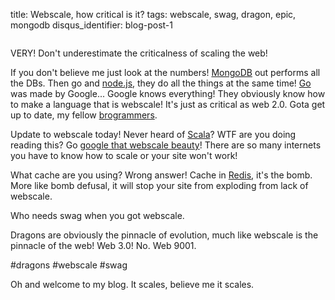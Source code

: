title: Webscale, how critical is it?
tags: webscale, swag, dragon, epic, mongodb
disqus_identifier: blog-post-1

<img src="/images/webscale_mongodb.jpg" alt="" itemprop="thumbnailUrl" class="thumbnail">

VERY! Don't underestimate the criticalness of scaling the web!

If you don't believe me just look at the numbers! <a href="http://mongodb-is-web-scale.com/" target="_blank">MongoDB</a> out performs all the DBs. Then go and <a href="http://nodejs.org/" target="_blank">node.js</a>, they do all the things at the same time! <a href="http://golang.org/" target="_blank">Go</a> was made by Google... Google knows everything! They obviously know how to make a language that is webscale! It's just as critical as web 2.0. Gota get up to date, my fellow <a href="http://areyouabrogrammer.com/" target="_blank">brogrammers</a>.

Update to webscale today! Never heard of <a href="http://www.scala-lang.org/" target="_blank">Scala</a>? WTF are you doing reading this? Go <a href="http://lmgtfy.com/?q=scala" target="_blank">google that webscale beauty</a>! There are so many internets you have to know how to scale or your site won't work!

What cache are you using? Wrong answer! Cache in <a href="http://redis.io/" target="_blank">Redis</a>, it's the bomb. More like bomb defusal, it will stop your site from exploding from lack of webscale.

Who needs swag when you got webscale.

Dragons are obviously the pinnacle of evolution, much like webscale is the pinnacle of the web! Web 3.0! No. Web 9001.

\#dragons #webscale #swag

Oh and welcome to my blog. It scales, believe me it scales.
